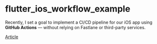 # flutter_ios_workflow_example

Recently, I set a goal to implement a CI/CD pipeline for our iOS app using **GitHub Actions** — without relying on Fastlane or third-party services.

[Article](https://medium.com/@ledumblasphemus/ios-ci-cd-via-github-actions-no-fastlane-43f770a6a0bc)
